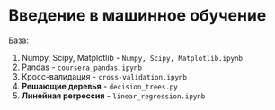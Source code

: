 # Введение в машинное обучение

База:        
1. Numpy, Scipy, Matplotlib - `Numpy, Scipy, Matplotlib.ipynb`       
2. Pandas - `coursera_pandas.ipynb`
3. Кросс-валидация - `cross-validation.ipynb`
4. **Решающие деревья** - `decision_trees.py`        
5. **Линейная регрессия** - `linear_regression.ipynb`

